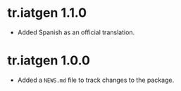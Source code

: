 # tr.iatgen 1.1.0

* Added Spanish as an official translation.

# tr.iatgen 1.0.0

* Added a `NEWS.md` file to track changes to the package.
